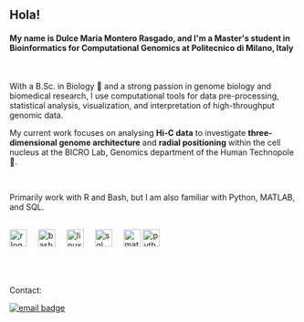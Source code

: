 ## Hola!

<h4 align="left">My name is Dulce María Montero Rasgado, and I'm a Master's student in Bioinformatics for Computational Genomics at Politecnico di Milano, Italy </h4>

<br>

With a B.Sc. in Biology :seedling: and a strong passion in genome biology and biomedical research, I use computational tools for data pre-processing, statistical analysis, visualization, and interpretation of high-throughput genomic data. 


My current work focuses on analysing **Hi-C data** to investigate **three-dimensional genome architecture** and **radial positioning** within the cell nucleus at the BICRO Lab, Genomics department of the Human Technopole :dna:.

<br>

Primarily work with R and Bash, but I am also familiar with Python, MATLAB, and SQL. 


<br>

<div align="left">
  <img src="https://cdn.jsdelivr.net/gh/devicons/devicon/icons/r/r-original.svg" height="30" alt="r logo" />
  <img width="12" />
  <img src="https://cdn.jsdelivr.net/gh/devicons/devicon/icons/bash/bash-original.svg" height="30" alt="bash logo" />
  <img width="12" />
  <img src="https://cdn.jsdelivr.net/gh/devicons/devicon/icons/linux/linux-original.svg" height="30" alt="linux logo" />
  <img width="12" />
  <img src="https://cdn.jsdelivr.net/gh/devicons/devicon/icons/mysql/mysql-original.svg" height="30" alt="sql logo" />
  <img width="12" />
  <img src="https://cdn.jsdelivr.net/gh/devicons/devicon/icons/matlab/matlab-original.svg" height="30" alt="matlab logo" />
  <img src="https://cdn.jsdelivr.net/gh/devicons/devicon/icons/python/python-original.svg" height="30" alt="python logo" />
  <img width="12" />
</div>

<br>

<br>

<br>

Contact:

<a href="mailto:dulcemaria.mora19@gmail.com">
  <img src="https://img.shields.io/badge/gmail-dulcemaria.mora19@gmail.com-D14836?style=for-the-badge&logo=gmail&logoColor=white" alt="email badge" />
</a>

